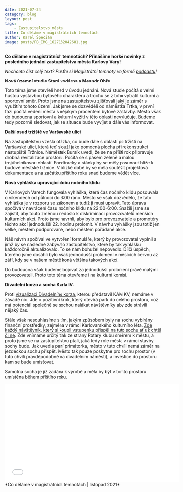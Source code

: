 ```yaml
---
date: 2021-07-24
category: blog
layout: post
tags:
    - Zastupitelstvo_města
title: Co děláme v magistrátních temnotách
author: Karel Špecián 
image: posts/FB_IMG_1627132042681.jpg
---
```


**Co děláme v magistrátních temnotách? Přinášíme horké novinky z posledního jednání zastupitelstva města Karlovy Vary!**

*Nechcete číst celý text? Pusťte si Magistrátní temnoty ve formě [podcastu](https://anchor.fm/pirati-kvk/episodes/Co-dlme-v-magistrtnch-temnotch--Listopad-2021-e19tbk1)!*

**Nová územní studie Stará vodárna a Meandr Ohře**

Toto téma jsme otevřeli hned v úvodu jednání. Nová studie počítá s velmi hustou výstavbou bytového charakteru a trochu se z toho vytratil kulturní a sportovní směr. Proto jsme na zastupitelstvu zjišťovali jaký je záměr s využitím tohoto území. Jak jsme se dozvěděli od náměstka Trtka, v první fázi počítá vedení města s nějakým procentem bytové zástavby. Město však do budoucna sportovní a kulturní vyžití v této oblasti nevylučuje. Budeme tedy pozorně sledovat, jak se situace bude vyvíjet a dále vás informovat.

  

**Další osud tržiště ve Varšavské ulici**

Na zastupitelstvu vzešla otázka, co bude dále s oblastí po tržišti na Varšavské ulici, která teď slouží jako pomocná plocha při rekonstrukci nástupiště Tržnice. Náměstek Bursík uvedl, že se na příští rok připravuje drobná revitalizace prostoru. Počítá se s pásem zeleně a malou trojúhelníkovou oblastí. Foodtracky a stánky by se měly posunout blíže k budově městské tržnice. V blízké době by se měla soutěžit projektová dokumentace a na začátku příštího roku snad budeme vědět více.

  

**Nová vyhláška upravující dobu nočního klidu**

V Karlových Varech fungovala vyhláška, která čas nočního klidu posouvala o víkendech od půlnoci do 6:00 ráno. Město se však dozvědělo, že tato vyhláška je v rozporu se zákonem a tudíž ji musí upravit. Tato úprava spočívá v navrácení času nočního klidu na 22:00-6:00. Snažili jsme se zajistit, aby touto změnou nedošlo k diskriminaci provozovatelů menších kulturních akcí. Proto jsme navrhli, aby bylo pro provozovatele a promotéry těchto akcí jednodušší 22. hodinu prolomit. V návrhu vyhlášky jsou totiž jen velké, městem podporované, nebo městem pořádané akce.

Náš návrh spočíval ve vytvoření formuláře, který by provozovatel vyplnil a jímž by se následně zabývalo zastupitelstvo, které by tak vyhlášku každoročně aktualizovalo. To se nám bohužel nepovedlo. Dílčí úspěch, kterého jsme dosáhli bylo však jednodušší prolomení v měsících červnu až září, kdy se v našem městě koná většina takových akcí.

Do budoucna však budeme bojovat za jednodušší prolomení právě malými provozovateli. Proto toto téma otevřeme i na kulturní komisi.

  

**Divadelní korzo a socha Karla IV.**

Proti [vizualizaci Divadelního korza](https://www.kamkv.cz/divadelni-korzo), kterou představil KAM KV, nemáme v zásadě nic. Jde o pozitivní krok, který otevírá park do celého prostoru, což má potenciál společně se sochou nalákat návštěvníky aby zde strávili nějaký čas.

Stále však nesouhlasíme s tím, jakým způsobem byly na sochu vybírány finanční prostředky, zejména v rámci Karlovarského kulturního léta. [Zde každý návštěvník, který si koupil vstupenku přispěl na tuto sochu ať už chtěl či ne](https://karlovyvary.pirati.cz/aktuality/kazdy-trochu-stavi-sochu.html). Zde vnímáme určitý tlak ze strany Rotary klubu směrem k městu, a proto jsme se na zastupitelstvu ptali, jaká tedy role města v rámci stavby sochy bude. Jak uvedla paní primátorka, město v tuto chvíli nemá záměr na jezdeckou sochu přispět. Město tak pouze poskytne pro sochu prostor (v tuto chvíli pravděpodobně na divadelním náměstí), a investice do prostoru kam se bude umisťovat.

Samotná socha je již zadána k výrobě a měla by být v tomto prostoru umístěna během příštího roku.

<iframe width="560" height="315" src="[https://www.youtube.com/embed/q5kpYGgBAno](https://www.youtube.com/embed/q5kpYGgBAno)" frameborder="0" allow="accelerometer; autoplay; clipboard-write; encrypted-media; gyroscope; picture-in-picture" allowfullscreen></iframe> *Co děláme v magistrátních temnotách | listopad 2021*
